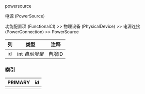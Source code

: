 powersource

电源 (PowerSource)

功能配置项 (FunctionalCI) >> 物理设备 (PhysicalDevice) >> 电源连接 (PowerConnection) >> PowerSource



| 列   | 类型           | 注释   |
| :--- | -------------- | ------ |
| id   | int *自动增量* | 自增ID |

### 索引

| PRIMARY | *id* |
| :------ | ---- |
|         |      |